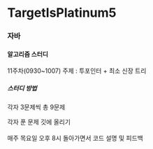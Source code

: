 # TargetIsPlatinum5

<h3>자바</h3>

<h4>알고리즘 스터디</h4>

 11주차(0930~1007) 주제 : 투포인터 + 최소 신장 트리

<h5>스터디 방법</h5>
각자 3문제씩 총 9문제

각자 푼 문제 깃에 올리기<br>
<br>
매주 목요일 오후 8시 돌아가면서 코드 설명 및 피드백
